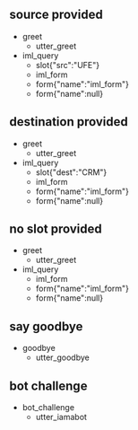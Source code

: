 ## source provided
* greet
  - utter_greet
* iml_query
  - slot{"src":"UFE"}
  - iml_form
  - form{"name":"iml_form"}
  - form{"name":null}

## destination provided
* greet
  - utter_greet
* iml_query
  - slot{"dest":"CRM"}
  - iml_form
  - form{"name":"iml_form"}
  - form{"name":null}

## no slot provided
* greet
  - utter_greet
* iml_query
  - iml_form
  - form{"name":"iml_form"}
  - form{"name":null}

## say goodbye
* goodbye
  - utter_goodbye

## bot challenge
* bot_challenge
  - utter_iamabot
